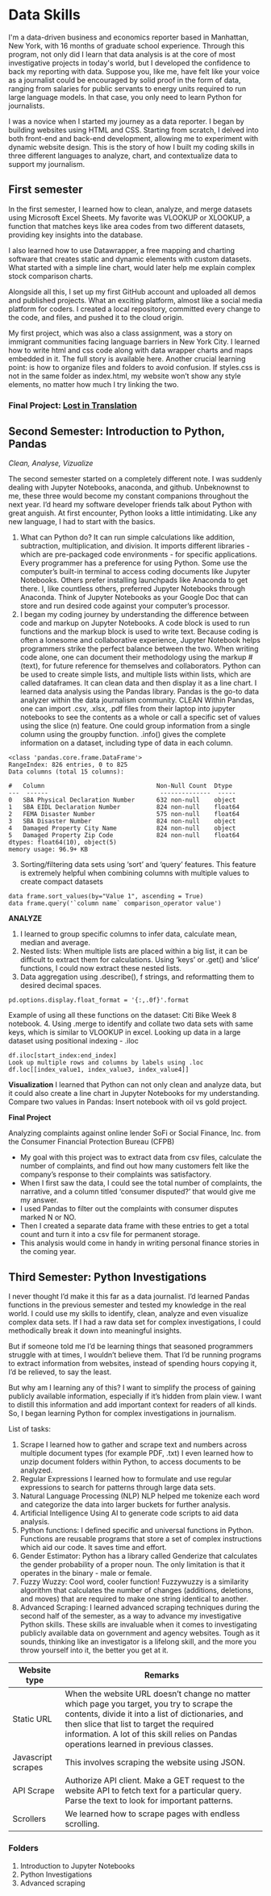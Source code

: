 # Data Skills

I'm a data-driven business and economics reporter based in Manhattan, New York, with 16 months of graduate school experience. Through this program, not only did I learn that data analysis is at the core of most investigative projects in today's world, but I developed the confidence to back my reporting with data. Suppose you, like me, have felt like your voice as a journalist could be encouraged by solid proof in the form of data, ranging from salaries for public servants to energy units required to run large language models. In that case, you only need to learn Python for journalists. 

I was a novice when I started my journey as a data reporter. I began by building websites using HTML and CSS. Starting from scratch, I delved into both front-end and back-end development, allowing me to experiment with dynamic website design. This is the story of how I built my coding skills in three different languages to analyze, chart, and contextualize data to support my journalism. 

## First semester

In the first semester, I learned how to clean, analyze, and merge datasets using Microsoft Excel Sheets. My favorite was VLOOKUP or XLOOKUP, a function that matches keys like area codes from two different datasets, providing key insights into the database. 

I also learned how to use Datawrapper, a free mapping and charting software that creates static and dynamic elements with custom datasets. What started with a simple line chart, would later help me explain complex stock comparison charts. 

Alongside all this, I set up my first GitHub account and uploaded all demos and published projects. What an exciting platform, almost like a social media platform for coders. I created a local repository, committed every change to the code, and files, and pushed it to the cloud origin. 
 
My first project, which was also a class assignment, was a story on immigrant communities facing language barriers in New York City. I learned how to write html and css code along with data wrapper charts and maps embedded in it. The full story is available here. 
Another crucial learning point: is how to organize files and folders to avoid confusion. If styles.css is not in the same folder as index.html, my website won’t show any style elements, no matter how much I try linking the two. 

### Final Project: [Lost in Translation](https://github.com/meanieminnie/Lost-in-translation)

## Second Semester: Introduction to Python, Pandas
*Clean, Analyse, Vizualize*

The second semester started on a completely different note. I was suddenly dealing with Jupyter Notebooks, anaconda, and github. Unbeknownst to me, these three would become my constant companions throughout the next year. 
I’d heard my software developer friends talk about Python with great anguish. At first encounter, Python looks a little intimidating. Like any new language, I had to start with the basics. 
1. What can Python do? It can run simple calculations like addition, subtraction, multiplication, and division. It imports different libraries - which are pre-packaged code environments - for specific applications. 
Every programmer has a preference for using Python. Some use the computer’s built-in terminal to access coding documents like Jupyter Notebooks. Others prefer installing launchpads like Anaconda to get there. I, like countless others, preferred Jupyter Notebooks through Anaconda. 
Think of Jupyter Notebooks as your Google Doc that can store and run desired code against your computer’s processor. 
2. I began my coding journey by understanding the difference between code and markup on Jupyter Notebooks. A code block is used to run functions and the markup block is used to write text. 
Because coding is often a lonesome and collaborative experience, Jupyter Notebook helps programmers strike the perfect balance between the two. When writing code alone, one can document their methodology using the markup #(text), for future reference for themselves and collaborators. 
Python can be used to create simple lists, and multiple lists within lists, which are called dataframes. It can clean data and then display it as a line chart. 
I  learned data analysis using the Pandas library. Pandas is the go-to data analyzer within the data journalism community. 
CLEAN
Within Pandas, one can import .csv, .xlsx, .pdf files from their laptop into jupyter notebooks to see the contents as a whole or call a specific set of values using the slice (n) feature. One could group information from a single column using the groupby function. 
.info() gives the complete information on a dataset, including type of data in each column. 
```
<class 'pandas.core.frame.DataFrame'>
RangeIndex: 826 entries, 0 to 825
Data columns (total 15 columns):

#   Column                               Non-Null Count  Dtype  
---  ------                               --------------  -----  
0   SBA Physical Declaration Number      632 non-null    object 
1   SBA EIDL Declaration Number          824 non-null    float64
2   FEMA Disaster Number                 575 non-null    float64
3   SBA Disaster Number                  824 non-null    object 
4   Damaged Property City Name           824 non-null    object 
5   Damaged Property Zip Code            824 non-null    float64
dtypes: float64(10), object(5)
memory usage: 96.9+ KB
```
3. Sorting/filtering data sets using ‘sort’ and ‘query’ features. This feature is extremely helpful when combining columns with multiple values to create compact datasets   
```
data frame.sort_values(by="Value 1", ascending = True)
data frame.query('`column name` comparison_operator value')
```
**ANALYZE**
1. I learned to group specific columns to infer data, calculate mean, median and average. 
2. Nested lists: When multiple lists are placed within a big list, it can be difficult to extract them for calculations. Using ‘keys’ or .get() and ‘slice’ functions, I could now extract these nested lists. 
3. Data aggregation using .describe(), f strings, and reformatting them to desired decimal spaces. 
```
pd.options.display.float_format = '{:,.0f}'.format
```
Example of using all these functions on the dataset: Citi Bike Week 8 notebook. 
4. Using .merge to identify and collate two data sets with same keys, which is similar to VLOOKUP in excel. 
Looking up data in a large dataset using positional indexing - .iloc 
```
df.iloc[start_index:end_index]
Look up multiple rows and columns by labels using .loc
df.loc[[index_value1, index_value3, index_value4]]
```
**Visualization**
I learned that Python can not only clean and analyze data, but it could also create a line chart in Jupyter Notebooks for my understanding. 
Compare two values in Pandas: Insert notebook with oil vs gold project. 

**Final Project**

Analyzing complaints against online lender SoFi or Social Finance, Inc. from the Consumer Financial Protection Bureau (CFPB) 
- My goal with this project was to extract data from csv files, calculate the number of complaints, and find out how many customers felt like the company’s response to their complaints was satisfactory. 
- When I first saw the data, I could see the total number of complaints, the narrative, and a column titled ‘consumer disputed?’ that would give me my answer. 
- I used Pandas to filter out the complaints with consumer disputes marked N or NO. 
- Then I created a separate data frame with these entries to get a total count and turn it into a csv file for permanent storage. 
- This analysis would come in handy in writing personal finance stories in the coming year. 

## Third Semester: Python Investigations

I never thought I’d make it this far as a data journalist. I’d learned Pandas functions in the previous semester and tested my knowledge in the real world. I could use my skills to identify, clean, analyze and even visualize complex data sets. If I had a raw data set for complex investigations, I could methodically break it down into meaningful insights. 

But if someone told me I’d be learning things that seasoned programmers struggle with at times, I wouldn’t believe them. That I’d be running programs to extract information from websites, instead of spending hours copying it, I’d be relieved, to say the least. 

But why am I learning any of this? I want to simplify the process of gaining publicly available information, especially if it’s hidden from plain view. I want to distill this information and add important context for readers of all kinds. So, I began learning Python for complex investigations in journalism. 

List of tasks:
1. Scrape
I learned how to gather and scrape text and numbers across multiple document types (for example PDF, .txt) 
I even learned how to unzip document folders within Python, to access documents to be analyzed. 
2. Regular Expressions
I learned how to formulate and use regular expressions to search for patterns through large data sets. 
3. Natural Language Processing (NLP)
NLP helped me tokenize each word and categorize the data into larger buckets for further analysis. 
4. Artificial Intelligence
Using AI to generate code scripts to aid data analysis.
5. Python functions: I defined specific and universal functions in Python. Functions are reusable programs that store a set of complex instructions which aid our code. It saves time and effort. 
6. Gender Estimator: Python has a library called Genderize that calculates the gender probability of a proper noun. The only limitation is that it operates in the binary - male or female. 
7. Fuzzy Wuzzy: Cool word, cooler function! Fuzzywuzzy is a similarity algorithm that calculates the number of changes (additions, deletions, and moves) that are required to make one string identical to another. 
8. Advanced Scraping: I learned advanced scraping techniques during the second half of the semester, as a way to advance my investigative Python skills. 
These skills are invaluable when it comes to investigating publicly available data on government and agency websites. Tough as it sounds, thinking like an investigator is a lifelong skill, and the more you throw yourself into it, the better you get at it. 


Website type  | Remarks
------------- | -------------
Static URL  | When the website URL doesn’t change no matter which page you target, you try to scrape the contents, divide it into a list of dictionaries, and then slice that list to target the required information. A lot of this skill relies on Pandas operations learned in previous classes. 
Javascript scrapes | This involves scraping the website using JSON.
API Scrape | Authorize API client. Make a GET request to the website API to fetch text for a particular query. Parse the text to look for important patterns. 
Scrollers | We learned how to scrape pages with endless scrolling. 


### Folders
1. Introduction to Jupyter Notebooks
2. Python Investigations
3. Advanced scraping

